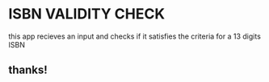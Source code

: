 # ISBN VALIDITY CHECK
this app recieves an input
and checks if it satisfies the criteria 
for a 13 digits ISBN
## thanks!
